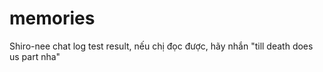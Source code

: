 # memories
Shiro-nee chat log
test result, nếu chị đọc được, hãy nhắn "till death does us part nha"
